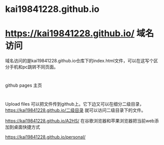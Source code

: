 # kai19841228.github.io
# https://kai19841228.github.io/ 域名访问
域名访问的是kai19841228.github.io仓库下的index.html文件，可以在这写个区分手机和pc跳转不同页面。
#
github pages 主页
#
Upload files 可以把文件传到github上。它下边又可以在细分二级目录，https://kai19841228.github.io/二级目录 就可以访问二级目录下的文件。

https://kai19841228.github.io/A2HS/    在谷歌浏览器和苹果浏览器把当前web添加到桌面快捷方式

https://kai19841228.github.io/personal/